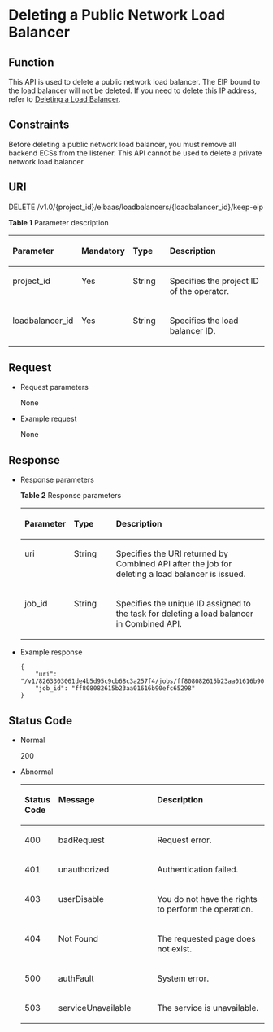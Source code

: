 # Deleting a Public Network Load Balancer<a name="EN-US_TOPIC_0096561501"></a>

## Function<a name="en-us_topic_0096472892_section6946971162717"></a>

This API is used to delete a public network load balancer. The EIP bound to the load balancer will not be deleted. If you need to delete this IP address, refer to  [Deleting a Load Balancer](deleting-a-load-balancer-classic.md).

## Constraints<a name="en-us_topic_0096472892_section36326749163018"></a>

Before deleting a public network load balancer, you must remove all backend ECSs from the listener. This API cannot be used to delete a private network load balancer.

## **URI**<a name="en-us_topic_0096472892_section7959675162757"></a>

DELETE /v1.0/\{project\_id\}/elbaas/loadbalancers/\{loadbalancer\_id\}/keep-eip

**Table  1**  Parameter description

<a name="en-us_topic_0096472892_table36879054162833"></a>
<table><thead align="left"><tr id="en-us_topic_0096472892_row49833911162833"><th class="cellrowborder" valign="top" width="16%" id="mcps1.2.5.1.1"><p id="en-us_topic_0096472892_p61955810162846"><a name="en-us_topic_0096472892_p61955810162846"></a><a name="en-us_topic_0096472892_p61955810162846"></a>Parameter</p>
</th>
<th class="cellrowborder" valign="top" width="17%" id="mcps1.2.5.1.2"><p id="en-us_topic_0096472892_p1520725162846"><a name="en-us_topic_0096472892_p1520725162846"></a><a name="en-us_topic_0096472892_p1520725162846"></a><strong id="en-us_topic_0096472892_b84235270684256"><a name="en-us_topic_0096472892_b84235270684256"></a><a name="en-us_topic_0096472892_b84235270684256"></a>Mandatory</strong></p>
</th>
<th class="cellrowborder" valign="top" width="16%" id="mcps1.2.5.1.3"><p id="en-us_topic_0096472892_p34867169162846"><a name="en-us_topic_0096472892_p34867169162846"></a><a name="en-us_topic_0096472892_p34867169162846"></a><strong id="en-us_topic_0096472892_b842352706192612"><a name="en-us_topic_0096472892_b842352706192612"></a><a name="en-us_topic_0096472892_b842352706192612"></a>Type</strong></p>
</th>
<th class="cellrowborder" valign="top" width="51%" id="mcps1.2.5.1.4"><p id="en-us_topic_0096472892_p51015929162846"><a name="en-us_topic_0096472892_p51015929162846"></a><a name="en-us_topic_0096472892_p51015929162846"></a>Description</p>
</th>
</tr>
</thead>
<tbody><tr id="en-us_topic_0096472892_row64014741162833"><td class="cellrowborder" valign="top" width="16%" headers="mcps1.2.5.1.1 "><p id="en-us_topic_0096472892_p11572033144013"><a name="en-us_topic_0096472892_p11572033144013"></a><a name="en-us_topic_0096472892_p11572033144013"></a>project_id</p>
</td>
<td class="cellrowborder" valign="top" width="17%" headers="mcps1.2.5.1.2 "><p id="en-us_topic_0096472892_p47572878162846"><a name="en-us_topic_0096472892_p47572878162846"></a><a name="en-us_topic_0096472892_p47572878162846"></a>Yes</p>
</td>
<td class="cellrowborder" valign="top" width="16%" headers="mcps1.2.5.1.3 "><p id="en-us_topic_0096472892_p52454398162846"><a name="en-us_topic_0096472892_p52454398162846"></a><a name="en-us_topic_0096472892_p52454398162846"></a>String</p>
</td>
<td class="cellrowborder" valign="top" width="51%" headers="mcps1.2.5.1.4 "><p id="en-us_topic_0096472892_p54313176162846"><a name="en-us_topic_0096472892_p54313176162846"></a><a name="en-us_topic_0096472892_p54313176162846"></a>Specifies the project ID of the operator.</p>
</td>
</tr>
<tr id="en-us_topic_0096472892_row1931582162833"><td class="cellrowborder" valign="top" width="16%" headers="mcps1.2.5.1.1 "><p id="en-us_topic_0096472892_p684419162846"><a name="en-us_topic_0096472892_p684419162846"></a><a name="en-us_topic_0096472892_p684419162846"></a>loadbalancer_id</p>
</td>
<td class="cellrowborder" valign="top" width="17%" headers="mcps1.2.5.1.2 "><p id="en-us_topic_0096472892_p29179768162846"><a name="en-us_topic_0096472892_p29179768162846"></a><a name="en-us_topic_0096472892_p29179768162846"></a>Yes</p>
</td>
<td class="cellrowborder" valign="top" width="16%" headers="mcps1.2.5.1.3 "><p id="en-us_topic_0096472892_p65650521162846"><a name="en-us_topic_0096472892_p65650521162846"></a><a name="en-us_topic_0096472892_p65650521162846"></a>String</p>
</td>
<td class="cellrowborder" valign="top" width="51%" headers="mcps1.2.5.1.4 "><p id="en-us_topic_0096472892_p10610120162846"><a name="en-us_topic_0096472892_p10610120162846"></a><a name="en-us_topic_0096472892_p10610120162846"></a>Specifies the load balancer ID.</p>
</td>
</tr>
</tbody>
</table>

## Request<a name="en-us_topic_0096472892_section17727200163049"></a>

-   Request parameters

    None


-   Example request

    None


## Response<a name="en-us_topic_0096472892_section34169253172539"></a>

-   Response parameters

    **Table  2**  Response parameters

    <a name="en-us_topic_0096472892_table50818183163214"></a>
    <table><thead align="left"><tr id="en-us_topic_0096472892_row29557163214"><th class="cellrowborder" valign="top" width="14.85148514851485%" id="mcps1.2.4.1.1"><p id="en-us_topic_0096472892_p21294624165058"><a name="en-us_topic_0096472892_p21294624165058"></a><a name="en-us_topic_0096472892_p21294624165058"></a>Parameter</p>
    </th>
    <th class="cellrowborder" valign="top" width="17.82178217821782%" id="mcps1.2.4.1.2"><p id="en-us_topic_0096472892_p21633666165058"><a name="en-us_topic_0096472892_p21633666165058"></a><a name="en-us_topic_0096472892_p21633666165058"></a><strong id="b748693628"><a name="b748693628"></a><a name="b748693628"></a>Type</strong></p>
    </th>
    <th class="cellrowborder" valign="top" width="67.32673267326733%" id="mcps1.2.4.1.3"><p id="en-us_topic_0096472892_p359862165058"><a name="en-us_topic_0096472892_p359862165058"></a><a name="en-us_topic_0096472892_p359862165058"></a>Description</p>
    </th>
    </tr>
    </thead>
    <tbody><tr id="en-us_topic_0096472892_row53402582163214"><td class="cellrowborder" valign="top" width="14.85148514851485%" headers="mcps1.2.4.1.1 "><p id="en-us_topic_0096472892_p12248968165058"><a name="en-us_topic_0096472892_p12248968165058"></a><a name="en-us_topic_0096472892_p12248968165058"></a>uri</p>
    </td>
    <td class="cellrowborder" valign="top" width="17.82178217821782%" headers="mcps1.2.4.1.2 "><p id="en-us_topic_0096472892_p4018772165058"><a name="en-us_topic_0096472892_p4018772165058"></a><a name="en-us_topic_0096472892_p4018772165058"></a>String</p>
    </td>
    <td class="cellrowborder" valign="top" width="67.32673267326733%" headers="mcps1.2.4.1.3 "><p id="en-us_topic_0096472892_p44004229165058"><a name="en-us_topic_0096472892_p44004229165058"></a><a name="en-us_topic_0096472892_p44004229165058"></a>Specifies the URI returned by Combined API after the job for deleting a load balancer is issued.</p>
    </td>
    </tr>
    <tr id="en-us_topic_0096472892_row50757710163214"><td class="cellrowborder" valign="top" width="14.85148514851485%" headers="mcps1.2.4.1.1 "><p id="en-us_topic_0096472892_p9418372165058"><a name="en-us_topic_0096472892_p9418372165058"></a><a name="en-us_topic_0096472892_p9418372165058"></a>job_id</p>
    </td>
    <td class="cellrowborder" valign="top" width="17.82178217821782%" headers="mcps1.2.4.1.2 "><p id="en-us_topic_0096472892_p20889095165058"><a name="en-us_topic_0096472892_p20889095165058"></a><a name="en-us_topic_0096472892_p20889095165058"></a>String</p>
    </td>
    <td class="cellrowborder" valign="top" width="67.32673267326733%" headers="mcps1.2.4.1.3 "><p id="en-us_topic_0096472892_p61547425165058"><a name="en-us_topic_0096472892_p61547425165058"></a><a name="en-us_topic_0096472892_p61547425165058"></a>Specifies the unique ID assigned to the task for deleting a load balancer in Combined API.</p>
    </td>
    </tr>
    </tbody>
    </table>


-   Example response

    ```
    {
        "uri": "/v1/8263303061de4b5d95c9cb68c3a257f4/jobs/ff808082615b23aa01616b90efc65298", 
        "job_id": "ff808082615b23aa01616b90efc65298"
    }
    ```


## Status Code<a name="en-us_topic_0096472892_section29926493172857"></a>

-   Normal

    200


-   Abnormal

    <a name="en-us_topic_0096472892_table37187872173933"></a>
    <table><thead align="left"><tr id="en-us_topic_0096472892_row2230937173933"><th class="cellrowborder" valign="top" width="13.04%" id="mcps1.1.4.1.1"><p id="en-us_topic_0096472892_p32832295173942"><a name="en-us_topic_0096472892_p32832295173942"></a><a name="en-us_topic_0096472892_p32832295173942"></a>Status Code</p>
    </th>
    <th class="cellrowborder" valign="top" width="40.72%" id="mcps1.1.4.1.2"><p id="p146462305495"><a name="p146462305495"></a><a name="p146462305495"></a>Message</p>
    </th>
    <th class="cellrowborder" valign="top" width="46.239999999999995%" id="mcps1.1.4.1.3"><p id="en-us_topic_0096472892_p42170223173942"><a name="en-us_topic_0096472892_p42170223173942"></a><a name="en-us_topic_0096472892_p42170223173942"></a>Description</p>
    </th>
    </tr>
    </thead>
    <tbody><tr id="en-us_topic_0096472892_row66722968173933"><td class="cellrowborder" valign="top" width="13.04%" headers="mcps1.1.4.1.1 "><p id="en-us_topic_0096472892_p6233004173942"><a name="en-us_topic_0096472892_p6233004173942"></a><a name="en-us_topic_0096472892_p6233004173942"></a>400</p>
    </td>
    <td class="cellrowborder" valign="top" width="40.72%" headers="mcps1.1.4.1.2 "><p id="p1700152135015"><a name="p1700152135015"></a><a name="p1700152135015"></a>badRequest</p>
    </td>
    <td class="cellrowborder" valign="top" width="46.239999999999995%" headers="mcps1.1.4.1.3 "><p id="en-us_topic_0096472892_p35111316173942"><a name="en-us_topic_0096472892_p35111316173942"></a><a name="en-us_topic_0096472892_p35111316173942"></a>Request error.</p>
    </td>
    </tr>
    <tr id="en-us_topic_0096472892_row30252965173933"><td class="cellrowborder" valign="top" width="13.04%" headers="mcps1.1.4.1.1 "><p id="en-us_topic_0096472892_p27672659173942"><a name="en-us_topic_0096472892_p27672659173942"></a><a name="en-us_topic_0096472892_p27672659173942"></a>401</p>
    </td>
    <td class="cellrowborder" valign="top" width="40.72%" headers="mcps1.1.4.1.2 "><p id="p117007255012"><a name="p117007255012"></a><a name="p117007255012"></a>unauthorized</p>
    </td>
    <td class="cellrowborder" valign="top" width="46.239999999999995%" headers="mcps1.1.4.1.3 "><p id="en-us_topic_0096472892_p26892934173942"><a name="en-us_topic_0096472892_p26892934173942"></a><a name="en-us_topic_0096472892_p26892934173942"></a>Authentication failed.</p>
    </td>
    </tr>
    <tr id="en-us_topic_0096472892_row36518335173933"><td class="cellrowborder" valign="top" width="13.04%" headers="mcps1.1.4.1.1 "><p id="en-us_topic_0096472892_p9160770173942"><a name="en-us_topic_0096472892_p9160770173942"></a><a name="en-us_topic_0096472892_p9160770173942"></a>403</p>
    </td>
    <td class="cellrowborder" valign="top" width="40.72%" headers="mcps1.1.4.1.2 "><p id="p1870010215015"><a name="p1870010215015"></a><a name="p1870010215015"></a>userDisable</p>
    </td>
    <td class="cellrowborder" valign="top" width="46.239999999999995%" headers="mcps1.1.4.1.3 "><p id="en-us_topic_0096472892_p3824888173942"><a name="en-us_topic_0096472892_p3824888173942"></a><a name="en-us_topic_0096472892_p3824888173942"></a>You do not have the rights to perform the operation.</p>
    </td>
    </tr>
    <tr id="en-us_topic_0096472892_row29159321173933"><td class="cellrowborder" valign="top" width="13.04%" headers="mcps1.1.4.1.1 "><p id="en-us_topic_0096472892_p36880612173942"><a name="en-us_topic_0096472892_p36880612173942"></a><a name="en-us_topic_0096472892_p36880612173942"></a>404</p>
    </td>
    <td class="cellrowborder" valign="top" width="40.72%" headers="mcps1.1.4.1.2 "><p id="p16701152115013"><a name="p16701152115013"></a><a name="p16701152115013"></a>Not Found</p>
    </td>
    <td class="cellrowborder" valign="top" width="46.239999999999995%" headers="mcps1.1.4.1.3 "><p id="en-us_topic_0096472892_p34539625173942"><a name="en-us_topic_0096472892_p34539625173942"></a><a name="en-us_topic_0096472892_p34539625173942"></a>The requested page does not exist.</p>
    </td>
    </tr>
    <tr id="en-us_topic_0096472892_row16677554173933"><td class="cellrowborder" valign="top" width="13.04%" headers="mcps1.1.4.1.1 "><p id="en-us_topic_0096472892_p13563184173942"><a name="en-us_topic_0096472892_p13563184173942"></a><a name="en-us_topic_0096472892_p13563184173942"></a>500</p>
    </td>
    <td class="cellrowborder" valign="top" width="40.72%" headers="mcps1.1.4.1.2 "><p id="p1701142195019"><a name="p1701142195019"></a><a name="p1701142195019"></a>authFault</p>
    </td>
    <td class="cellrowborder" valign="top" width="46.239999999999995%" headers="mcps1.1.4.1.3 "><p id="en-us_topic_0096472892_p24876125173942"><a name="en-us_topic_0096472892_p24876125173942"></a><a name="en-us_topic_0096472892_p24876125173942"></a>System error.</p>
    </td>
    </tr>
    <tr id="en-us_topic_0096472892_row37461134173933"><td class="cellrowborder" valign="top" width="13.04%" headers="mcps1.1.4.1.1 "><p id="en-us_topic_0096472892_p15302370173942"><a name="en-us_topic_0096472892_p15302370173942"></a><a name="en-us_topic_0096472892_p15302370173942"></a>503</p>
    </td>
    <td class="cellrowborder" valign="top" width="40.72%" headers="mcps1.1.4.1.2 "><p id="p8701123506"><a name="p8701123506"></a><a name="p8701123506"></a>serviceUnavailable</p>
    </td>
    <td class="cellrowborder" valign="top" width="46.239999999999995%" headers="mcps1.1.4.1.3 "><p id="en-us_topic_0096472892_p31532449173942"><a name="en-us_topic_0096472892_p31532449173942"></a><a name="en-us_topic_0096472892_p31532449173942"></a>The service is unavailable.</p>
    </td>
    </tr>
    </tbody>
    </table>


